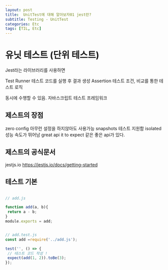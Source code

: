 ```yaml
---
layout: post
title:  UnitTest에 대해 알아보자01 jest란?
subtitle: Testing - UnitTest
categories: Etc
tags: [TIL, Etc]
---
```


# 유닛 테스트 (단위 테스트)

Jest라는 라이브러리를 사용하면 

Test Runner 테스트 코드를 실행 후 결과 생성
Assertion 테스트 조건, 비교를 통한 테스트 로직

동시에 수행할 수 있음. 자바스크립트 테스트 프레임워크


## 제스트의 장점

zero config 아무런 설정을 하지않아도 사용가능
snapshots 테스트 지원함
isolated 성능 속도가 뛰어남
great api 
it to expect 같은 좋은 api가 있다.

## 제스트의 공식문서

jestjs.io
https://jestjs.io/docs/getting-started

## 테스트 기본

```javascript 

// add.js

function add(a, b){
 return a - b;
}
module.exports = add;

```

```javascript

// add.test.js
const add =require('../add.js');

test('', () => {
 // 테스트 코드 작성 ! 
 expect(add(1, 2)).toBe(3);
});
```

```
